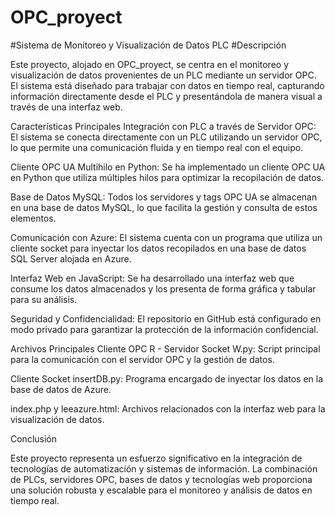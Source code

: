 # OPC_proyect



#Sistema de Monitoreo y Visualización de Datos PLC
#Descripción

Este proyecto, alojado en OPC_proyect, se centra en el monitoreo y visualización de datos provenientes de un PLC mediante un servidor OPC. El sistema está diseñado para trabajar con datos en tiempo real, capturando información directamente desde el PLC y presentándola de manera visual a través de una interfaz web.

Características Principales
Integración con PLC a través de Servidor OPC: El sistema se conecta directamente con un PLC utilizando un servidor OPC, lo que permite una comunicación fluida y en tiempo real con el equipo.

Cliente OPC UA Multihilo en Python: Se ha implementado un cliente OPC UA en Python que utiliza múltiples hilos para optimizar la recopilación de datos.

Base de Datos MySQL: Todos los servidores y tags OPC UA se almacenan en una base de datos MySQL, lo que facilita la gestión y consulta de estos elementos.

Comunicación con Azure: El sistema cuenta con un programa que utiliza un cliente socket para inyectar los datos recopilados en una base de datos SQL Server alojada en Azure.

Interfaz Web en JavaScript: Se ha desarrollado una interfaz web que consume los datos almacenados y los presenta de forma gráfica y tabular para su análisis.

Seguridad y Confidencialidad: El repositorio en GitHub está configurado en modo privado para garantizar la protección de la información confidencial.

Archivos Principales
Cliente OPC R - Servidor Socket W.py: Script principal para la comunicación con el servidor OPC y la gestión de datos.

Cliente Socket insertDB.py: Programa encargado de inyectar los datos en la base de datos de Azure.

index.php y leeazure.html: Archivos relacionados con la interfaz web para la visualización de datos.

Conclusión

Este proyecto representa un esfuerzo significativo en la integración de tecnologías de automatización y sistemas de información. La combinación de PLCs, servidores OPC, bases de datos y tecnologías web proporciona una solución robusta y escalable para el monitoreo y análisis de datos en tiempo real.
